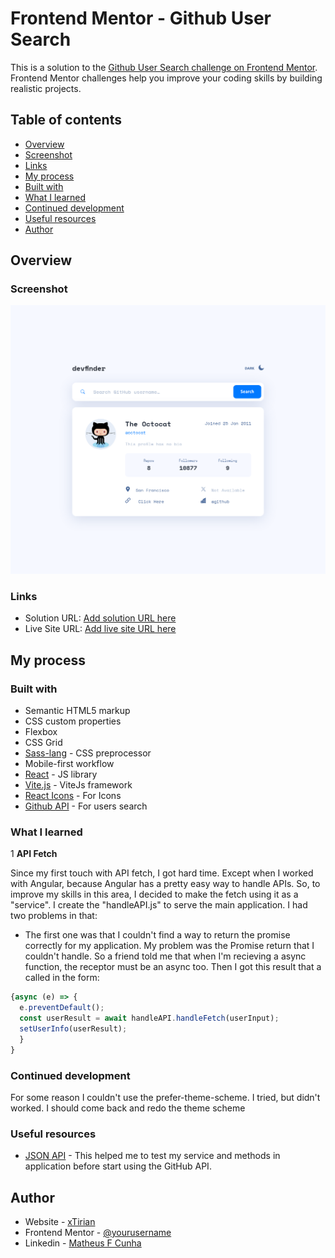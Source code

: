 # Frontend Mentor - Github User Search

This is a solution to the [Github User Search challenge on Frontend Mentor](https://www.frontendmentor.io/challenges/github-user-search-app-Q09YOgaH6). Frontend Mentor challenges help you improve your coding skills by building realistic projects. 

## Table of contents

- [Overview](#overview)
- [Screenshot](#screenshot)
- [Links](#links)
- [My process](#my-process)
- [Built with](#built-with)
- [What I learned](#what-i-learned)
- [Continued development](#continued-development)
- [Useful resources](#useful-resources)
- [Author](#author)

## Overview

### Screenshot

![](./screenshot.png)

### Links

- Solution URL: [Add solution URL here](https://github.com/xtirian/Frontend-Mentor-SnyderCut/tree/main/github-user-search)
- Live Site URL: [Add live site URL here](https://github-user-search-pi-fawn.vercel.app/)

## My process

### Built with

- Semantic HTML5 markup
- CSS custom properties
- Flexbox
- CSS Grid
- [Sass-lang](https://sass-lang.com/) - CSS preprocessor
- Mobile-first workflow
- [React](https://reactjs.org/) - JS library
- [Vite.js](https://vitejs.dev/) - ViteJs framework
- [React Icons](https://react-icons.github.io/react-icons/icons?name=bi) - For Icons
- [Github API](https://docs.github.com/en/rest) - For users search

### What I learned

1 **API Fetch**

Since my first touch with API fetch, I got hard time. Except when I worked with Angular, because Angular has a pretty easy way to handle APIs. So, to improve my skills in this area, I decided to make the fetch using it as a "service". I create the "handleAPI.js" to serve the main application. I had two problems in that:
- The first one was that I couldn't find a way to return the promise correctly for my application. My problem was the Promise return that I couldn't handle. So a friend told me that when I'm recieving a async function, the receptor must be an async too. Then I got this result that a called in the form:

```javascript
{async (e) => {
  e.preventDefault();
  const userResult = await handleAPI.handleFetch(userInput);
  setUserInfo(userResult);
  }
}
```

### Continued development

For some reason I couldn't use the prefer-theme-scheme. I tried, but didn't worked. I should come back and redo the theme scheme

### Useful resources

- [JSON API](https://jsonapi.org/) - This helped me to test my service and methods in application before start using the GitHub API.

## Author

- Website - [xTirian](https://xtirian-portfolio.vercel.app/)
- Frontend Mentor - [@yourusername](https://www.frontendmentor.io/profile/xtirian)
- Linkedin - [Matheus F Cunha](https://www.linkedin.com/in/mf-cunha/)


